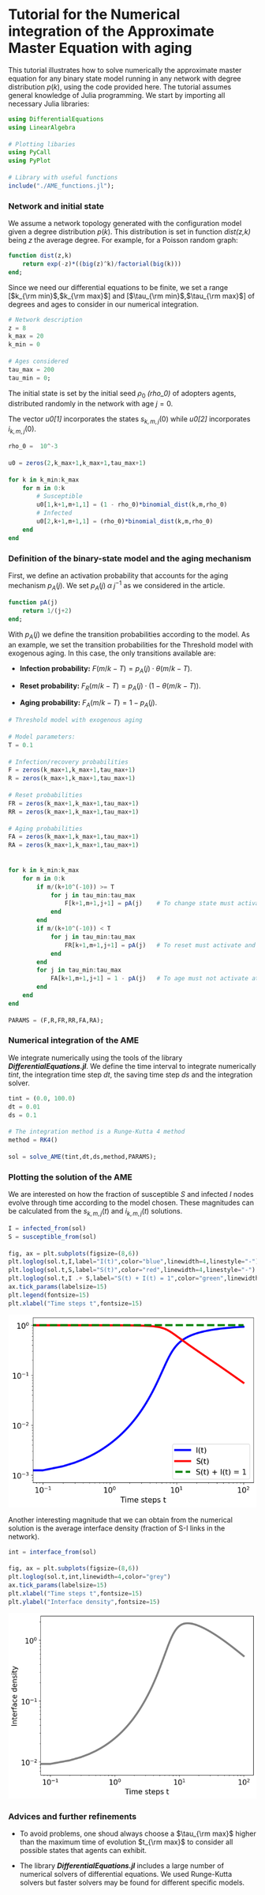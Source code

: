 # Tutorial for the Numerical integration of the Approximate Master Equation with aging

This tutorial illustrates how to solve numerically the approximate master equation for any binary state model running in any network with degree distribution $p(k)$, using the code provided here. The tutorial assumes general knowledge of Julia programming. We start by importing all necessary Julia libraries:


```julia
using DifferentialEquations
using LinearAlgebra

# Plotting libaries
using PyCall
using PyPlot

# Library with useful functions
include("./AME_functions.jl");
```

### Network and initial state

We assume a network topology generated with the configuration model given a degree distribution $p(k)$. This distribution is set in function _dist(z,k)_ being _z_ the average degree. For example, for a Poisson random graph:


```julia
function dist(z,k)
    return exp(-z)*((big(z)^k)/factorial(big(k)))
end;
```

Since we need our differential equations to be finite, we set a range [$k_{\rm min}$,$k_{\rm max}$] and [$\tau_{\rm min}$,$\tau_{\rm max}$] of degrees and ages to consider in our numerical integration.


```julia
# Network description
z = 8
k_max = 20
k_min = 0

# Ages considered
tau_max = 200
tau_min = 0;
```

The initial state is set by the initial seed $\rho_0$ _(rho_0)_ of adopters agents, distributed randomly in the network with age $j = 0$.

The vector _u0[1]_ incorporates the states $s_{k,m,j}(0)$ while _u0[2]_ incorporates $i_{k,m,j}(0)$.


```julia
rho_0 =  10^-3

u0 = zeros(2,k_max+1,k_max+1,tau_max+1)

for k in k_min:k_max
    for m in 0:k
        # Susceptible
        u0[1,k+1,m+1,1] = (1 - rho_0)*binomial_dist(k,m,rho_0)
        # Infected
        u0[2,k+1,m+1,1] = (rho_0)*binomial_dist(k,m,rho_0)
    end
end
```

### Definition of the binary-state model and the aging mechanism

First, we define an activation probability that accounts for the aging mechanism $p_A (j)$. We set $p_A (j) \; \alpha \; j^{-1}$ as we considered in the article.


```julia
function pA(j)
    return 1/(j+2)
end;
```

With $p_A(j)$ we define the transition probabilities according to the model. As an example, we set the transition probabilities for the Threshold model with exogenous aging. In this case, the only transitions available are:

- **Infection probability:** $F(m/k - T) = p_A(j) \cdot \theta(m/k - T)$.

- **Reset probability:** $F_R (m/k - T) = p_A(j) \cdot (1 - \theta(m/k - T))$.

- **Aging probability:** $F_A (m/k - T) = 1 - p_A(j)$.


```julia
# Threshold model with exogenous aging

# Model parameters: 
T = 0.1

# Infection/recovery probabilities
F = zeros(k_max+1,k_max+1,tau_max+1)
R = zeros(k_max+1,k_max+1,tau_max+1)

# Reset probabilities
FR = zeros(k_max+1,k_max+1,tau_max+1)
RR = zeros(k_max+1,k_max+1,tau_max+1)

# Aging probabilities
FA = zeros(k_max+1,k_max+1,tau_max+1)
RA = zeros(k_max+1,k_max+1,tau_max+1)


for k in k_min:k_max
    for m in 0:k
        if m/(k+10^(-10)) >= T
            for j in tau_min:tau_max
                F[k+1,m+1,j+1] = pA(j)    # To change state must activate and exceed threshold
            end
        end
        if m/(k+10^(-10)) < T
            for j in tau_min:tau_max
                FR[k+1,m+1,j+1] = pA(j)   # To reset must activate and do not exceed threshold
            end
        end
        for j in tau_min:tau_max
            FA[k+1,m+1,j+1] = 1 - pA(j)   # To age must not activate at all
        end
    end
end

PARAMS = (F,R,FR,RR,FA,RA);
```

### Numerical integration of the AME

We integrate numerically using the tools of the library **_DifferentialEquations.jl_**. We define the time interval to integrate numerically _tint_, the integration time step _dt_, the saving time step _ds_ and the integration solver.


```julia
tint = (0.0, 100.0)
dt = 0.01
ds = 0.1

# The integration method is a Runge-Kutta 4 method
method = RK4()

sol = solve_AME(tint,dt,ds,method,PARAMS);
```

### Plotting the solution of the AME

We are interested on how the fraction of susceptible $S$ and infected $I$ nodes evolve through time according to the model chosen. These magnitudes can be calculated from the $s_{k,m,j} (t)$ and $i_{k,m,j} (t)$ solutions.


```julia
I = infected_from(sol)
S = susceptible_from(sol)

fig, ax = plt.subplots(figsize=(8,6))
plt.loglog(sol.t,I,label="I(t)",color="blue",linewidth=4,linestyle="-")
plt.loglog(sol.t,S,label="S(t)",color="red",linewidth=4,linestyle="-")
plt.loglog(sol.t,I .+ S,label="S(t) + I(t) = 1",color="green",linewidth=4,linestyle="--")
ax.tick_params(labelsize=15)
plt.legend(fontsize=15)
plt.xlabel("Time steps t",fontsize=15)
```


    
![png](output_20_0.png)
    


Another interesting magnitude that we can obtain from the numerical solution is the average interface density (fraction of S-I links in the network).


```julia
int = interface_from(sol)

fig, ax = plt.subplots(figsize=(8,6))
plt.loglog(sol.t,int,linewidth=4,color="grey")
ax.tick_params(labelsize=15)
plt.xlabel("Time steps t",fontsize=15)
plt.ylabel("Interface density",fontsize=15)
```


    
![png](output_22_0.png)
    


### Advices and further refinements

- To avoid problems, one shoud always choose a $\tau_{\rm max}$ higher than the maximum time of evolution $t_{\rm max}$ to consider all possible states that agents can exhibit.

- The library **_DifferentialEquations.jl_** includes a large number of numerical solvers of differential equations. We used Runge-Kutta solvers but faster solvers may be found for different specific models.


```julia

```
